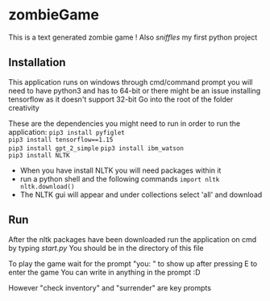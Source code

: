 # zombieGame
This is a text generated zombie game ! Also *sniffles* my first python project

## Installation

This application runs on windows through cmd/command prompt
you will need to have python3 and has to 64-bit or there might be an issue
installing tensorflow as it doesn't support 32-bit
Go into the root of the folder creativity

These are the dependencies you might need to run in order to run the application:
``
	pip3 install pyfiglet
``  
``
	pip3 install tensorflow==1.15
``  
``
	pip3 install gpt_2_simple
`` 
``
	pip3 install ibm_watson
``  
``
	pip3 install NLTK
``
- When you have install NLTK you will need packages within it
- run a python shell and the following commands
  ``
  	import nltk
		nltk.download()
   `` 
- The NLTK gui will appear and under collections select 'all' and download  
## Run 
After the nltk packages have been downloaded run the application on cmd by typing *start.py*  You should be in the directory of this file

To play the game wait for the prompt "you: " to show up after pressing E to enter the game
You can write in anything in the prompt :D

However "check inventory" and "surrender" are key prompts  
